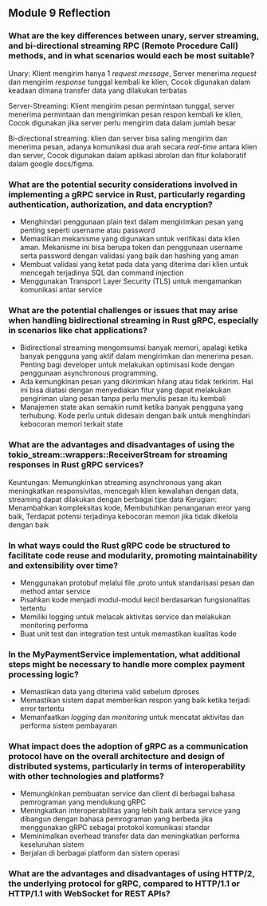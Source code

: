 ## Module 9 Reflection
### What are the key differences between unary, server streaming, and bi-directional streaming RPC (Remote Procedure Call) methods, and in what scenarios would each be most suitable?
Unary: Klient mengirim hanya 1 *request message*, Server menerima *request* dan mengirim *response* tunggal kembali ke klien, 
Cocok digunakan dalam keadaan dimana transfer data yang dilakukan terbatas  

Server-Streaming: Klient mengirim pesan permintaan tunggal, server menerima permintaan dan mengirimkan pesan respon kembali ke klien,
Cocok digunakan jika server perlu mengirim data dalam jumlah besar  

Bi-directional streaming: klien dan server bisa saling mengirim dan menerima pesan, adanya komunikasi dua arah secara *real-time* 
antara klien dan server, Cocok digunakan dalam aplikasi abrolan dan fitur kolaboratif dalam google docs/figma.

### What are the potential security considerations involved in implementing a gRPC service in Rust, particularly regarding authentication, authorization, and data encryption?
- Menghindari penggunaan plain text dalam mengirimkan pesan yang penting seperti username atau password
- Memastikan mekanisme yang digunakan untuk verifikasi data klien aman. Mekanisme ini bisa berupa token dan penggunaan username serta password dengan validasi yang baik dan hashing yang aman
- Membuat validasi yang ketat pada data yang diterima dari klien untuk mencegah terjadinya SQL dan command injection
- Menggunakan Transport Layer Security (TLS) untuk mengamankan komunikasi antar service

### What are the potential challenges or issues that may arise when handling bidirectional streaming in Rust gRPC, especially in scenarios like chat applications?
- Bidirectional streaming mengomsumsi banyak memori, apalagi ketika banyak pengguna yang aktif dalam mengirimkan dan menerima pesan. Penting bagi developer untuk melakukan optimisasi kode dengan penggunaan asynchronous programming.
- Ada kemungkinan pesan yang dikirimkan hilang atau tidak terkirim. Hal ini bisa diatasi dengan menyediakan fitur yang dapat melakukan pengiriman ulang pesan tanpa perlu menulis pesan itu kembali
- Manajemen state akan semakin rumit ketika banyak pengguna yang terhubung. Kode perlu untuk didesain dengan baik untuk menghindari kebocoran memori terkait state

### What are the advantages and disadvantages of using the tokio_stream::wrappers::ReceiverStream for streaming responses in Rust gRPC services?
Keuntungan: Memungkinkan streaming asynchronous yang akan meningkatkan responsivitas, mencegah klien kewalahan dengan data, streaming dapat dilakukan dengan berbagai tipe data
Kerugian: Menambahkan kompleksitas kode, Membutuhkan penanganan error yang baik, Terdapat potensi terjadinya kebocoran memori jika tidak dikelola dengan baik

### In what ways could the Rust gRPC code be structured to facilitate code reuse and modularity, promoting maintainability and extensibility over time?
- Menggunakan protobuf melalui file .proto untuk standarisasi pesan dan method antar service
- Pisahkan kode menjadi modul-modul kecil berdasarkan fungsionalitas tertentu
- Memiliki logging untuk melacak aktivitas service dan melakukan monitoring performa
- Buat unit test dan integration test untuk memastikan kualitas kode

### In the MyPaymentService implementation, what additional steps might be necessary to handle more complex payment processing logic?
- Memastikan data yang diterima valid sebelum dproses
- Memastikan sistem dapat memberikan respon yang baik ketika terjadi error tertentu
- Memanfaatkan *logging* dan *monitoring* untuk mencatat aktivitas dan performa sistem pembayaran

### What impact does the adoption of gRPC as a communication protocol have on the overall architecture and design of distributed systems, particularly in terms of interoperability with other technologies and platforms?
- Memungkinkan pembuatan service dan client di berbagai bahasa pemrograman yang mendukung gRPC
- Meningkatkan interoperabilitas yang lebih baik antara service yang dibangun dengan bahasa pemrograman yang berbeda jika menggunakan gRPC sebagai protokol komunikasi standar
- Meminimalkan overhead transfer data dan meningkatkan performa keseluruhan sistem
- Berjalan di berbagai platform dan sistem operasi

### What are the advantages and disadvantages of using HTTP/2, the underlying protocol for gRPC, compared to HTTP/1.1 or HTTP/1.1 with WebSocket for REST APIs?

